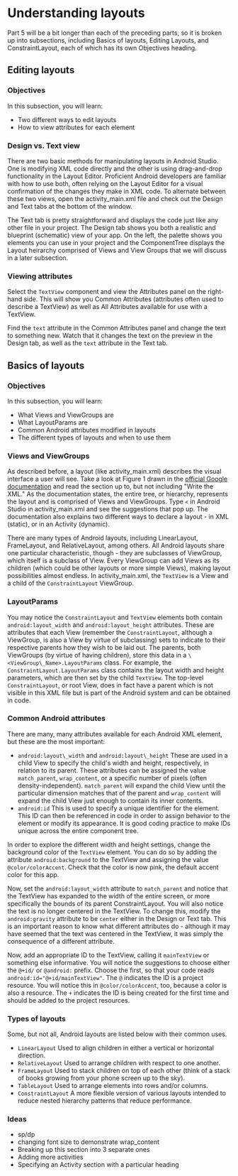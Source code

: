 # Understanding layouts

Part 5 will be a bit longer than each of the preceding parts, so it is broken up into subsections, including Basics of layouts, Editing Layouts, and ConstraintLayout, each of which has its own Objectives heading.

## Editing layouts

### Objectives
In this subsection, you will learn:
- Two different ways to edit layouts
- How to view attributes for each element

### Design vs. Text view
There are two basic methods for manipulating layouts in Android Studio. One is modifying XML code directly and the other is using drag-and-drop functionality in the Layout Editor. Proficient Android developers are familiar with how to use both, often relying on the Layout Editor for a visual confirmation of the changes they make in XML code. To alternate between these two views, open the activity\_main.xml file and check out the Design and Text tabs at the bottom of the window.

The Text tab is pretty straightforward and displays the code just like any other file in your project. The Design tab shows you both a realistic and blueprint (schematic) view of your app. On the left, the palette shows you elements you can use in your project and the ComponentTree displays the Layout heirarchy comprised of Views and View Groups that we will discuss in a later subsection. 

### Viewing attributes
Select the `TextView` component and view the Attributes panel on the right-hand side. This will show you Common Attributes (attributes often used to describe a TextView) as well as All Attributes available for use with a TextView.

Find the `text` attribute in the Common Attributes panel and change the text to something new. Watch that it changes the text on the preview in the Design tab, as well as the `text` attribute in the Text tab.

## Basics of layouts

### Objectives
In this subsection, you will learn:
- What Views and ViewGroups are
- What LayoutParams are
- Common Android attributes modified in layouts
- The different types of layouts and when to use them

### Views and ViewGroups
As described before, a layout (like activity\_main.xml) describes the visual interface a user will see. Take a look at Figure 1 drawn in the [official Google documentation](https://developer.android.com/guide/topics/ui/declaring-layout) and read the section up to, but not including "Write the XML." As the documentation states, the entire tree, or hierarchy, represents the layout and is comprised of Views and ViewGroups. Type `<` in Android Studio in activity\_main.xml and see the suggestions that pop up. The documentation also explains two different ways to declare a layout - in XML (static), or in an Activity (dynamic).

There are many types of Android layouts, including LinearLayout, FrameLayout, and RelativeLayout, among others. All Android layouts share one particular characteristic, though - they are subclasses of ViewGroup, which itself is a subclass of View. Every ViewGroup can add Views as its children (which could be other layouts or more simple Views), making layout possibilities almost endless. In activity\_main.xml, the `TextView` is a View and a child of the `ConstraintLayout` ViewGroup.

### LayoutParams
You may notice the `ConstraintLayout` and `TextView` elements both contain `android:layout_width` and `android:layout_height` attributes. These are attributes that each View (remember the `ConstraintLayout`, although a ViewGroup, is also a View by virtue of subclassing) sets to indicate to their respective parents how they wish to be laid out. The parents, both ViewGroups (by virtue of having children), store this data in a `\<ViewGroup\_Name>.LayoutParams` class. For example, the `ConstraintLayout.LayoutParams` class contains the layout width and height parameters, which are then set by the child `TextView`. The top-level `ConstraintLayout`, or root View, does in fact have a parent which is not visible in this XML file but is part of the Android system and can be obtained in code.

### Common Android attributes
There are many, many attributes available for each Android XML element, but these are the most important:
- `android:layout\_width` and `android:layout\_height` These are used in a child View to specify the child's width and height, respectively, in relation to its parent. These attributes can be assigned the value `match_parent`, `wrap_content`, or a specific number of pixels (often density-independent). `match_parent` will expand the child View until the particular dimension matches that of the parent and `wrap_content` will expand the child View just enough to contain its inner contents.
- `android:id` This is used to specify a unique identifier for the element. This ID can then be referenced in code in order to assign behavior to the element or modify its appearance. It is good coding practice to make IDs unique across the entire component tree.

In order to explore the different width and height settings, change the background color of the `TextView` element. You can do so by adding the attribute `android:background` to the TextView and assigning the value `@color/colorAccent`. Check that the color is now pink, the default accent color for this app.

Now, set the `android:layout_width` attribute to `match_parent` and notice that the TextView has expanded to the width of the entire screen, or more specifically the bounds of its parent ConstraintLayout. You will also notice the text is no longer centered in the TextView. To change this, modify the `android:gravity` attribute to be `center` either in the Design or Text tab. This is an important reason to know what different attributes do - although it may have seemed that the text was centered in the TextView, it was simply the consequence of a different attribute.

Now, add an appropriate ID to the TextView, calling it `mainTextView` or something else informative. You will notice the suggestions to choose either the `@+id/` or `@android:` prefix. Choose the first, so that your code reads `android:id="@+id/mainTextView"`. The `@` indicates the ID is a project resource. You will notice this in `@color/colorAccent`, too, because a color is also a resource. The `+` indicates the ID is being created for the first time and should be added to the project resources.

### Types of layouts
Some, but not all, Android layouts are listed below with their common uses.
- `LinearLayout` Used to align children in either a vertical or horizontal direction.
- `RelativeLayout` Used to arrange children with respect to one another.
- `FrameLayout` Used to stack children on top of each other (think of  a stack of books growing from your phone screen up to the sky).
- `TableLayout` Used to arrange elements into rows and/or columns.
- `ConstraintLayout` A more flexible version of various layouts intended to reduce nested hierarchy patterns that reduce performance.

### Ideas
- sp/dp 
- changing font size to demonstrate wrap\_content
- Breaking up this section into 3 separate ones
- Adding more activities
- Specifying an Activity section with a particular heading



